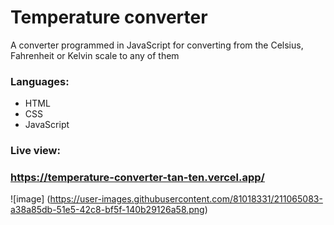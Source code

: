 # Temperature converter
A converter programmed in JavaScript for converting from the Celsius, Fahrenheit or Kelvin scale to any of them
### Languages:
* HTML
* CSS
* JavaScript

### Live view:
### https://temperature-converter-tan-ten.vercel.app/
![image] (https://user-images.githubusercontent.com/81018331/211065083-a38a85db-51e5-42c8-bf5f-140b29126a58.png)
